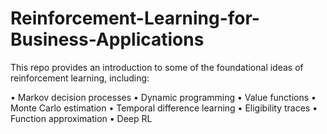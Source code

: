# Reinforcement-Learning-for-Business-Applications

This repo provides an introduction to some of the foundational ideas of
reinforcement learning, including:

• Markov decision processes
• Dynamic programming
• Value functions
• Monte Carlo estimation
• Temporal difference learning
• Eligibility traces
• Function approximation
• Deep RL
